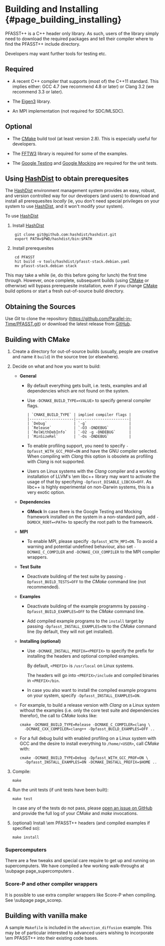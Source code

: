 # Building and Installing                                                {#page_building_installing}

PFASST++ is a C++ header only library.  As such, users of the library
simply need to download the required packages and tell their compiler
where to find the PFASST++ include directory.

Developers may want further tools for testing etc.

## Required

* A recent C++ compiler that supports (most of) the C++11 standard.  This implies either: GCC 4.7
  (we recommend 4.8 or later) or Clang 3.2 (we recommend 3.3 or later).

* The [Eigen3] library.

* An MPI implementation (not required for SDC/MLSDC).

## Optional

* The [CMake] build tool (at least version 2.8).  This is especially useful for developers.

* The [FFTW3] library is required for some of the examples.

* The [Google Testing] and [Google Mocking] are required for the unit tests.

## Using [HashDist] to obtain prerequesites

The [HashDist] environment management system provides an easy, robust, and version controlled way
for our developers (and users) to download and install all prerequesites *locally* (ie, you don't
need special privileges on your system to use [HashDist], and it won't modify your system).

To use [HashDist]

1. Install [HashDist]

        git clone git@github.com:hashdist/hashdist.git
        export PATH=$PWD/hashdist/bin:$PATH

2. Install prerequesites

        cd PFASST
        hit build -v tools/hashdist/pfasst-stack.debian.yaml
        mv pfasst-stack.debian stack

This may take a while (ie, do this before going for lunch) the first time through.  However, once
complete, subsequent builds (using [CMake] or otherwise) will bypass prerequesite installation, even
if you change [CMake] build options or start a fresh out-of-source build directory.


## Obtaining the Sources

Use _Git_ to clone the repository (https://github.com/Parallel-in-Time/PFASST.git) or download the
latest release from [GitHub][github_releases].


## Building with CMake

1. Create a directory for out-of-source builds (usually, people are creative and name it `build`) in
   the source tree (or elsewhere).

2. Decide on what and how you want to build:

   * __General__

     * By default everything gets built, i.e. tests, examples and all dependencies which are not
       found on the system.

     * Use `-DCMAKE_BUILD_TYPE=<VALUE>` to specify general compiler flags.

           | `CMAKE_BUILD_TYPE` | implied compiler flags |
           |--------------------|------------------------|
           | `Debug`            | `-g`                   |
           | `Release`          | `-O3 -DNDEBUG`         |
           | `RelWithDebInfo`   | `-O2 -g -DNDEBUG`      |
           | `MinSizeRel`       | `-Os -DNDEBUG`         |

     * To enable profiling support, you need to specify `-Dpfasst_WITH_GCC_PROF=ON` and have the GNU
       compiler selected.
       When compiling with _Clang_ this option is obsolete as profiling with _Clang_ is not supported.

     * Users on Linux systems with the _Clang_ compiler and a working installation of LLVM's
       \em libc++ library may want to activate the usage of that by specifying
       `-Dpfasst_DISABLE_LIBCXX=OFF`.
       As libc++ is highly experimental on non-Darwin systems, this is a very exotic option.

   * __Dependencies__

     * __GMock__
       In case there is the Google Testing and Mocking framework installed on the system in a
       non-standard path, add `-DGMOCK_ROOT=<PATH>` to specify the root path to the framework.

   * __MPI__

     * To enable MPI, please specify `-Dpfasst_WITH_MPI=ON`.
       To avoid a warning and potential undefined behaviour, also set `-DCMAKE_C_COMPILER` and
       `-DCMAKE_CXX_COMPILER` to the MPI compiler wrappers.

   * __Test Suite__

     * Deactivate building of the test suite by passing `-Dpfasst_BUILD_TESTS=OFF` to the _CMake_
       command line (not recommended).

   * __Examples__

     * Deactivate building of the example programms by passing `-Dpfasst_BUILD_EXAMPLES=OFF` to the
       _CMake_ command line.

     * Add compiled example programs to the `install` target by passing `-Dpfasst_INSTALL_EXAMPLES=ON`
       to the _CMake_ command line (by default, they will not get installed).

   * __Installing (optional)__

     * Use `-DCMAKE_INSTALL_PREFIX=<PREFIX>` to specify the prefix for installing the headers and
       optional compiled examples.

       By default, `<PREFIX>` is `/usr/local` on Linux systems.

       The headers will go into `<PREFIX>/include` and compiled binaries in `<PREFIX>/bin`.

     * In case you also want to install the compiled example programs on your system, specify
       `-Dpfasst_INSTALL_EXAMPLES=ON`.

   * For example, to build a release version with _Clang_ on a Linux system without the examples
     (i.e. only the core test suite and dependencies therefor), the call to _CMake_ looks like:

         cmake -DCMAKE_BUILD_TYPE=Release -DCMAKE_C_COMPILER=clang \
           -DCMAKE_CXX_COMPILER=clang++ -Dpfasst_BUILD_EXAMPLES=OFF ..

   * For a full debug build with enabled profiling on a Linux system with GCC and the desire to
     install everything to `/home/<USER>`, call _CMake_ with:

         cmake -DCMAKE_BUILD_TYPE=Debug -Dpfasst_WITH_GCC_PROF=ON \
           -Dpfasst_INSTALL_EXAMPLES=ON -DCMAKE_INSTALL_PREFIX=$HOME ..

3. Compile:

       make

4. Run the unit tests (if unit tests have been built):

       make test

   In case any of the tests do not pass, please [open an issue on GitHub][github_new_issue] and
   provide the full log of your _CMake_ and _make_ invocations.

5. (optional) Install \em PFASST++ headers (and compiled examples if specified so):

       make install

### Supercomputers

There are a few tweaks and special care require to get up and running on supercomputers.
We have compiled a few working walk-throughs at \subpage page_supercomputers .

### Score-P and other compiler wrappers

It is possible to use extra compiler wrappers like Score-P when compiling. See \subpage page_scorep.

## Building with vanilla make

A sample `Makefile` is included in the `advection_diffusion` example.  This may be of particular
interested to advanced users wishing to incorporate \em PFASST++ into their existing code bases.


[CMake]: http://cmake.org/
[Eigen3]: http://eigen.tuxfamily.org/
[Google Testing]: https://code.google.com/p/googletest/
[Google Mocking]: https://code.google.com/p/googlemock/
[FFTW3]: http://fftw.org/
[github_releases]: https://github.com/Parallel-in-Time/PFASST/releases
[github_new_issue]: https://github.com/Parallel-in-Time/PFASST/issues/new
[HashDist]: http://hashdist.readthedocs.org/en/latest/

